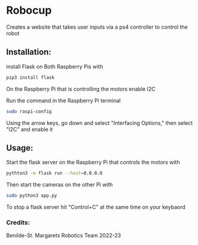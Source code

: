 # Robocup
Creates a website that takes user inputs via a ps4 controller to control the robot

## Installation:
install Flask on Both Raspberry Pis with
```bash
pip3 install flask
```

On the Raspberry Pi that is controlling the motors enable I2C

Run the command in the Raspberry Pi terminal
```bash
sudo raspi-config
```
Using the arrow keys, go down and select "Interfacing Options," then select "I2C" and enable it
## Usage:
Start the flask server on the Raspberry Pi that controls the motors with
```bash
pythton3 -m flask run --host=0.0.0.0
```

Then start the cameras on the other Pi with
```bash
sudo python3 app.py
```

To stop a flask server hit "Control+C" at the same time on your keybaord

### Credits:
Benilde-St. Margarets Robotics Team
2022-23
